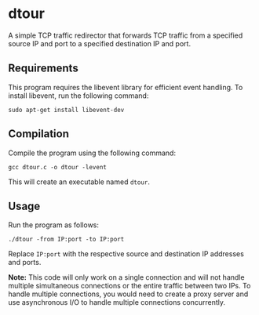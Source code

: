 # dtour

A simple TCP traffic redirector that forwards TCP traffic from a specified source IP and port to a specified destination IP and port.

## Requirements

This program requires the libevent library for efficient event handling. To install libevent, run the following command:

```
sudo apt-get install libevent-dev
```

## Compilation

Compile the program using the following command:

```
gcc dtour.c -o dtour -levent
```

This will create an executable named `dtour`.

## Usage

Run the program as follows:

```
./dtour -from IP:port -to IP:port
```

Replace `IP:port` with the respective source and destination IP addresses and ports.

**Note:** This code will only work on a single connection and will not handle multiple simultaneous connections or the entire traffic between two IPs. To handle multiple connections, you would need to create a proxy server and use asynchronous I/O to handle multiple connections concurrently.

